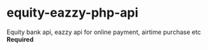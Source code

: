 # equity-eazzy-php-api
Equity bank api, eazzy api for online payment, airtime purchase etc
**Required**